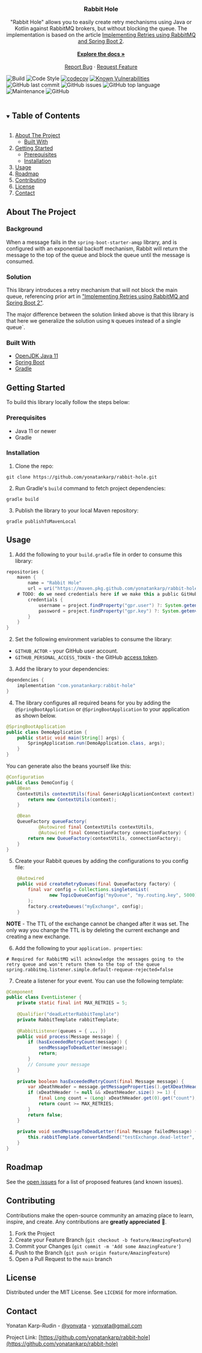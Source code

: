 <!--
This README is based on "Best-README-Template" for more info
visit https://github.com/othneildrew/Best-README-Template#about-the-project
-->

<h3 align="center">Rabbit Hole</h3>
<p align="center">
	"Rabbit Hole" allows you to easily create retry mechanisms using Java or Kotlin against
	RabbitMQ brokers, but without blocking the queue. The implementation is based on the article
	<a href="https://programmerfriend.com/rabbit-mq-retry/">Implementing Retries using RabbitMQ and Spring Boot 2</a>.
	<br />
	<br />
	<a href="https://github.com/yonatankarp/rabbit-hole"><strong>Explore the docs »</strong></a>
	<br />
	<br />
	<a href="https://github.com/yonatankarp/rabbit-hole/issues">Report Bug</a>
	·
	<a href="https://github.com/yonatankarp/rabbit-hole/issues">Request Feature</a>
</p>


![Build](https://github.com/yonatankarp/rabbit-hole/actions/workflows/build.yml/badge.svg)
![Code Style](https://github.com/yonatankarp/rabbit-hole/actions/workflows/code_style.yml/badge.svg)
[![codecov](https://codecov.io/gh/yonatankarp/rabbit-hole/branch/main/graph/badge.svg?token=BZ118ARLZQ)](https://codecov.io/gh/yonatankarp/rabbit-hole)
[![Known Vulnerabilities](https://snyk.io/test/github/yonatankarp/rabbit-hole/badge.svg)](https://snyk.io/test/github)
![GitHub last commit](https://img.shields.io/github/last-commit/yonatankarp/rabbit-hole)
![GitHub issues](https://img.shields.io/github/issues-raw/yonatankarp/rabbit-hole)
![GitHub top language](https://img.shields.io/github/languages/top/yonatankarp/rabbit-hole)
![Maintenance](https://img.shields.io/maintenance/yes/2021)
![GitHub](https://img.shields.io/github/license/yonatankarp/rabbit-hole)


<!-- TABLE OF CONTENTS -->
<details open="open">
<summary><h2 style="display: inline-block">Table of Contents</h2></summary>
<ol>
	<li>
	<a href="#about-the-project">About The Project</a>
	<ul>
		<li><a href="#built-with">Built With</a></li>
	</ul>
	</li>
	<li>
	<a href="#getting-started">Getting Started</a>
	<ul>
		<li><a href="#prerequisites">Prerequisites</a></li>
		<li><a href="#installation">Installation</a></li>
	</ul>
	</li>
	<li><a href="#usage">Usage</a></li>
	<li><a href="#roadmap">Roadmap</a></li>
	<li><a href="#contributing">Contributing</a></li>
	<li><a href="#license">License</a></li>
	<li><a href="#contact">Contact</a></li>
</ol>
</details>



<!-- ABOUT THE PROJECT -->

## About The Project

### Background

When a message fails in the `spring-boot-starter-amqp` library, and is configured with an exponential backoff
mechanism, Rabbit will return the message to the top of the queue and block the queue until the message is consumed.

### Solution

This library introduces a retry mechanism that will not block the main queue, referencing prior art in
["Implementing Retries using RabbitMQ and Spring Boot 2"](https://programmerfriend.com/rabbit-mq-retry/").

The major difference between the solution linked above is that this library is that here we generalize the solution using `N` queues instead of a single queue`.

### Built With

* [OpenJDK Java 11](https://openjdk.java.net/projects/jdk/11/)
* [Spring Boot](https://spring.io/projects/spring-boot)
* [Gradle](https://gradle.org/)

## Getting Started

To build this library locally follow the steps below:

### Prerequisites

* Java 11 or newer
* Gradle

### Installation

1. Clone the repo:
```shell
git clone https://github.com/yonatankarp/rabbit-hole.git
```
2. Run Gradle's `build` command to fetch project dependencies:
```shell
gradle build
```

3. Publish the library to your local Maven repository:
```shell
gradle publishToMavenLocal
```

## Usage

<!-- TODO: amend documentation according to current implementation! -->

1. Add the following to your `build.gradle` file in order to consume this library:

```groovy
repositories {
    maven {
        name = "Rabbit Hole"
        url = uri("https://maven.pkg.github.com/yonatankarp/rabbit-hole")
	# TODO: do we need credentials here if we make this a public GitHub repository?
        credentials {
            username = project.findProperty("gpr.user") ?: System.getenv("GITHUB_ACTOR")
            password = project.findProperty("gpr.key") ?: System.getenv('GITHUB_PERSONAL_ACCESS_TOKEN')
        }
    }
}
```

2. Set the following environment variables to consume the library:

- `GITHUB_ACTOR` - your GitHub user account.
- `GITHUB_PERSONAL_ACCESS_TOKEN` - the GitHub [access token](https://docs.github.com/en/github/authenticating-to-github/creating-a-personal-access-token).

3. Add the library to your dependencies:
```groovy
dependencies {
    implementation "com.yonatankarp:rabbit-hole"
}
```

4. The library configures all required beans for you by adding the `@SpringBootApplication` or
   `@SpringBootApplication` to your application as shown below.
```java
@SpringBootApplication
public class DemoApplication {
    public static void main(String[] args) {
        SpringApplication.run(DemoApplication.class, args);
    }
}
```

You can generate also the beans yourself like this:
```java
@Configuration
public class DemoConfig {
    @Bean
    ContextUtils contextUtils(final GenericApplicationContext context) {
        return new ContextUtils(context);
    }

    @Bean
    QueueFactory queueFactory(
            @Autowired final ContextUtils contextUtils,
            @Autowired final ConnectionFactory connectionFactory) {
        return new QueueFactory(contextUtils, connectionFactory);
    }
}
```
5. Create your Rabbit queues by adding the configurations to you config file:

```java
    @Autowired
    public void createRetryQueues(final QueueFactory factory) {
        final var config = Collections.singletonList(
                new TopicQueueConfig("myQueue", "my.routing.key", 5000)
        );
        factory.createQueues("myExchange", config);
    }
```

**NOTE** - The TTL of the exchange cannot be changed after it was set.  The only way you change the TTL is by deleting
the current exchange and creating a new exchange.

6. Add the following to your `application. properties`:
```properties
# Required for RabbitMQ will acknowledge the messages going to the retry queue and won't return them to the top of the queue
spring.rabbitmq.listener.simple.default-requeue-rejected=false
```

7. Create a listener for your event. You can use the following template:
```java
@Component
public class EventListener {
    private static final int MAX_RETRIES = 5;
    
    @Qualifier("deadLetterRabbitTemplate")
    private RabbitTemplate rabbitTemplate;
    
    @RabbitListener(queues = { ... })
    public void process(Message message) {
        if (hasExceededRetryCount(message)) {
            sendMessageToDeadLetter(message);
            return;
        }
        // Consume your message
    }
    
    private boolean hasExceededRetryCount(final Message message) {
        var xDeathHeader = message.getMessageProperties().getXDeathHeader();
        if (xDeathHeader != null && xDeathHeader.size() >= 1) {
            final Long count = (Long) xDeathHeader.get(0).get("count");
            return count >= MAX_RETRIES;
        }
        return false;
    }
    
    private void sendMessageToDeadLetter(final Message failedMessage) {
        this.rabbitTemplate.convertAndSend("testExchange.dead-letter", failedMessage);
    }
}
```

<!-- TODO: add link to full configuration README once created -->

## Roadmap

See the [open issues](https://github.com/yonatankarp/rabbit-hole/issues) for a list of proposed
features (and known issues).


## Contributing

Contributions make the open-source community an amazing place to learn, inspire, and create. Any
contributions are **greatly appreciated** 🙏.

1. Fork the Project
2. Create your Feature Branch (`git checkout -b feature/AmazingFeature`)
3. Commit your Changes (`git commit -m 'Add some AmazingFeature'`)
4. Push to the Branch (`git push origin feature/AmazingFeature`)
5. Open a Pull Request to the `main` branch


## License

Distributed under the MIT License. See `LICENSE` for more information.


## Contact

Yonatan Karp-Rudin - [@yonvata](https://twitter.com/yonvata) - yonvata@gmail.com

Project
Link: [https://github.com/yonatankarp/rabbit-hole](https://github.com/yonatankarp/rabbit-hole)
